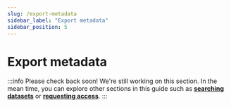 ```yaml
---
slug: /export-metadata
sidebar_label: "Export metadata"
sidebar_position: 5
---
```


# Export metadata

:::info Please check back soon!
We're still working on this section. In the mean time, you can explore other sections in this guide such as [**searching datasets**](/category/explore-datasets-1) or [**requesting access**](/category/request-datasets-1).
:::
